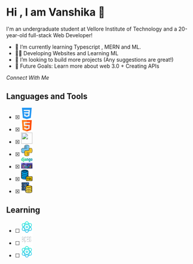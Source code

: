 # Hi , I am Vanshika 👋 #

I'm an undergraduate student at Vellore Institute of Technology and a 20-year-old full-stack Web Developer!
* 🌱 I’m currently learning Typescript , MERN and ML.
* 👨‍💻 Developing Websites and Learning ML
* 👯 I’m looking to build more projects (Any suggestions are great!)
* 🥅 Future Goals: Learn more about web 3.0 + Creating APIs

_Connect With Me_ 
<a href="URL_REDIRECT" target="https://www.linkedin.com/in/vanshika-singh-2680b0267/">
</a>

## Languages and Tools ##
 - [x] <img src="https://github.com/vanshika-hgnis/vanshika-hgnis/blob/main/css-3.png" width="30" height="30" >
 - [x] <img src="https://github.com/vanshika-hgnis/vanshika-hgnis/blob/main/html.png" width="30" height="30" >
 - [x] <img src="https://github.com/vanshika-hgnis/vanshika-hgnis/blob/main/js.png.png" width="30" height="30" >
 - [X] <img src="https://github.com/vanshika-hgnis/vanshika-hgnis/blob/main/python.png" width="30" height="30" >
 - [x] <img src="https://github.com/vanshika-hgnis/vanshika-hgnis/blob/main/django.png" width="30" height="30" >
 - [x] <img src="https://github.com/vanshika-hgnis/vanshika-hgnis/blob/main/database.png" width="30" height="30" >
 - [x]  <img src="https://github.com/vanshika-hgnis/vanshika-hgnis/blob/main/database-storage.png" width="30" height="30" >
## Learning ##
 - [ ] <img src="https://github.com/vanshika-hgnis/vanshika-hgnis/blob/main/physics.png" width="30" height="30" >
 - [ ] <img src="https://github.com/vanshika-hgnis/vanshika-hgnis/blob/main/Expressjs.png" width="30" height="30" >
 - [ ] <img src="https://github.com/vanshika-hgnis/vanshika-hgnis/blob/main/physics.png" width="30" height="30" >


